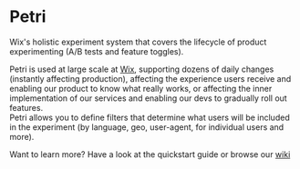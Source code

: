 Petri
=====

Wix's holistic experiment system that covers the lifecycle of product experimenting (A/B tests and feature toggles).

Petri is used at large scale at [Wix](www.wix.com), supporting dozens of daily changes (instantly affecting production), affecting the experience users receive and enabling our product to know what really works, or affecting the inner implementation of our services and enabling our devs to gradually roll out features.  
Petri allows you to define filters that determine what users will be included in the experiment (by language, geo, user-agent, for individual users and more).

Want to learn more? Have a look at the quickstart guide or browse our [wiki](https://github.com/wix/petri/wiki/PETRI)

